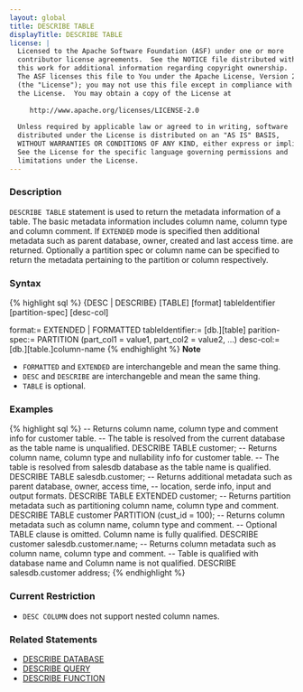 ```yaml
---
layout: global
title: DESCRIBE TABLE
displayTitle: DESCRIBE TABLE
license: |
  Licensed to the Apache Software Foundation (ASF) under one or more
  contributor license agreements.  See the NOTICE file distributed with
  this work for additional information regarding copyright ownership.
  The ASF licenses this file to You under the Apache License, Version 2.0
  (the "License"); you may not use this file except in compliance with
  the License.  You may obtain a copy of the License at
 
     http://www.apache.org/licenses/LICENSE-2.0
 
  Unless required by applicable law or agreed to in writing, software
  distributed under the License is distributed on an "AS IS" BASIS,
  WITHOUT WARRANTIES OR CONDITIONS OF ANY KIND, either express or implied.
  See the License for the specific language governing permissions and
  limitations under the License.
---
```

### Description
`DESCRIBE TABLE` statement is used to return the metadata information of a
table. The basic metadata information includes column name, column type
and column comment. If `EXTENDED` mode is specified then additional
metadata such as parent database, owner, created and last access time.
are returned. Optionally a partition spec or column name can be specified
to return the metadata pertaining to the partition or column respectively.

### Syntax
{% highlight sql %}
{DESC | DESCRIBE} [TABLE] [format] tableIdentifier [partition-spec] [desc-col]

format:= EXTENDED | FORMATTED
tableIdentifier:= [db.][table]
parition-spec:= PARTITION (part_col1 = value1, part_col2 = value2, ...) 
desc-col:= [db.][table.]column-name
{% endhighlight %}
**Note**
* `FORMATTED` and `EXTENDED` are interchangeble and mean the same thing.
* `DESC` and `DESCRIBE` are interchangeble and mean the same thing.
* `TABLE` is optional.

### Examples
{% highlight sql %}
-- Returns column name, column type and comment info for customer table.
-- The table is resolved from the current database as the table name is unqualified.
DESCRIBE TABLE customer;
-- Returns column name, column type and nullability info for customer table.
-- The table is resolved from salesdb database  as the table name is qualified.
DESCRIBE TABLE salesdb.customer;
-- Returns additional metadata such as parent database, owner, access time, 
-- location, serde info, input and output formats.
DESCRIBE TABLE EXTENDED customer;
-- Returns partition metadata such as partitioning column name, column type and comment.
DESCRIBE TABLE customer PARTITION (cust_id = 100);
-- Returns column metadata such as column name, column type and comment. 
-- Optional TABLE clause is omitted. Column name is fully qualified.
DESCRIBE customer salesdb.customer.name;
-- Returns column metadata such as column name, column type and comment. 
-- Table is qualified with database name and Column name is not qualified.
DESCRIBE salesdb.customer address;
{% endhighlight %}

### Current Restriction
* `DESC COLUMN` does not support nested column names.

### Related Statements
- [DESCRIBE DATABASE](sql-ref-syntax-aux-describe-database.html)
- [DESCRIBE QUERY](sql-ref-syntax-aux-describe-query.html)
- [DESCRIBE FUNCTION](sql-ref-syntax-aux-describe-function.html)
